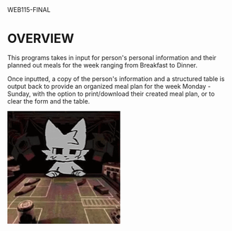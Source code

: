 ## <p align="center">
WEB115-FINAL
</p>

# OVERVIEW
This programs takes in input for person's personal information and their planned out meals for the week ranging from Breakfast to Dinner.

Once inputted, a copy of the person's information and a structured table is output back to provide an organized meal plan for the week Monday - Sunday, with the option to print/download their created meal plan, or to clear the form and the table.

![hi](furry-boykisser.gif)
